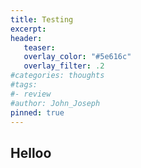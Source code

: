 ```yaml
---
title: Testing
excerpt: 
header:
   teaser: 
   overlay_color: "#5e616c"
   overlay_filter: .2
#categories: thoughts
#tags:
#- review
#author: John_Joseph
pinned: true
---
```




## Helloo
